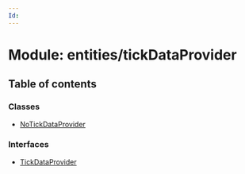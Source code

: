 ```yaml
---
Id: 
---
```


# Module: entities/tickDataProvider

## Table of contents

### Classes

- [NoTickDataProvider](../classes/entities_tickdataprovider.notickdataprovider.md)

### Interfaces

- [TickDataProvider](../interfaces/entities_tickdataprovider.tickdataprovider.md)
